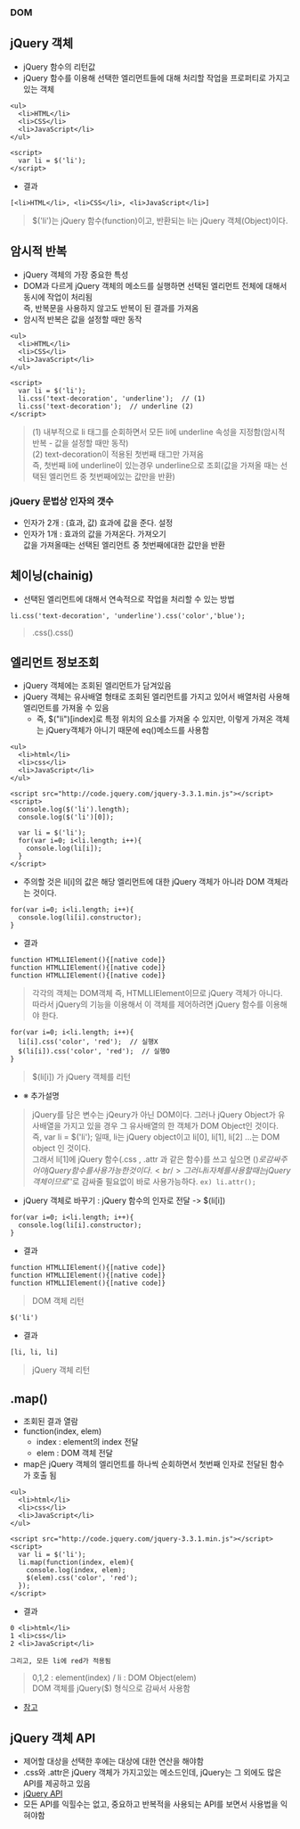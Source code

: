 ### DOM
## jQuery 객체
- jQuery 함수의 리턴값
- jQuery 함수를 이용해 선택한 엘리먼트들에 대해 처리할 작업을 프로퍼티로 가지고 있는 객체
```
<ul>
  <li>HTML</li>
  <li>CSS</li>
  <li>JavaScript</li>
</ul>

<script>
  var li = $('li');
</script>
```
- 결과
```
[<li>HTML</li>, <li>CSS</li>, <li>JavaScript</li>]
```
> $('li')는 jQuery 함수(function)이고, 반환되는 li는 jQuery 객체(Object)이다.


## 암시적 반복
- jQuery 객체의 가장 중요한 특성
- DOM과 다르게 jQuery 객체의 메소드를 실행하면 선택된 엘리먼트 전체에 대해서 동시에 작업이 처리됨<br/>즉, 반복문을 사용하지 않고도 반복이 된 결과를 가져옴
- 암시적 반복은 값을 설정할 때만 동작
```
<ul>
  <li>HTML</li>
  <li>CSS</li>
  <li>JavaScript</li>
</ul>

<script>
  var li = $('li');
  li.css('text-decoration', 'underline');  // (1)
  li.css('text-decoration');  // underline (2)
</script>
```
> (1) 내부적으로 li 태그를 순회하면서 모든 li에 underline 속성을 지정함(암시적 반복 - 값을 설정할 때만 동작)<br/>(2) text-decoration이 적용된 첫번째 태그만 가져옴<br/>  즉, 첫번째 li에 underline이 있는경우 underline으로 조회(값을 가져올 때는 선택된 엘리먼트 중 첫번째에있는 값만을 반환)

### jQuery 문법상 인자의 갯수
- 인자가 2개 : (효과, 값) 효과에 값을 준다. 설정
- 인자가 1개 : 효과의 값을 가져온다. 가져오기<br/>값을 가져올때는 선택된 엘리먼트 중 첫번째에대한 값만을 반환


## 체이닝(chainig)
- 선택된 엘리먼트에 대해서 연속적으로 작업을 처리할 수 있는 방법
```
li.css('text-decoration', 'underline').css('color','blue');
```
> .css().css()


## 엘리먼트 정보조회
- jQuery 객체에는 조회된 엘리먼트가 담겨있음
- jQuery 객체는 유사배열 형태로 조회된 엘리먼트를 가지고 있어서 배열처럼 사용해 엘리먼트를 가져올 수 있음
  - 즉, $("li")[index]로 특정 위치의 요소를 가져올 수 있지만, 이렇게 가져온 객체는 jQuery객체가 아니기 때문에 eq()메소드를 사용함
```
<ul>
  <li>html</li>
  <li>css</li>
  <li>JavaScript</li>
</ul>

<script src="http://code.jquery.com/jquery-3.3.1.min.js"></script>
<script>
  console.log($('li').length);
  console.log($('li')[0]);
  
  var li = $('li');
  for(var i=0; i<li.length; i++){
    console.log(li[i]);
  }
</script>
```
- 주의할 것은 li[i]의 값은 해당 엘리먼트에 대한 jQuery 객체가 아니라 DOM 객체라는 것이다.
```
for(var i=0; i<li.length; i++){
  console.log(li[i].constructor);
}
```
- 결과
```
function HTMLLIElement(){[native code]}
function HTMLLIElement(){[native code]}
function HTMLLIElement(){[native code]}
```
> 각각의 객체는 DOM객체 즉, HTMLLIElement이므로 jQuery 객체가 아니다.<br/>따라서 jQuery의 기능을 이용해서 이 객체를 제어하려면 jQuery 함수를 이용해야 한다.
```
for(var i=0; i<li.length; i++){
  li[i].css('color', 'red');  // 실행X
  $(li[i]).css('color', 'red');  // 실행O
}
```
> $(li[i]) 가 jQuery 객체를 리턴

- ※ 추가설명
> jQuery를 담은 변수는 jQeury가 아닌 DOM이다. 그러나 jQuery Object가 유사배열을 가지고 있을 경우 그 유사배열의 한 객체가 DOM Object인 것이다.<br/>즉, var li = $('li'); 일때, li는 jQuery object이고 li[0], li[1], li[2] ...는 DOM object 인 것이다.<br/>그래서 li[1]에 jQuery 함수(.css , .attr 과 같은 함수)를 쓰고 싶으면 $()로 감싸주어야 jQuery 함수를 사용가능한 것이다.<br/>그러나 li자체를 사용할때는 jQuery객체이므로 '$'로 감싸줄 필요없이 바로 사용가능하다. `ex) li.attr();`


- jQuery 객체로 바꾸기 : jQuery 함수의 인자로 전달 -> $(li[i])
```
for(var i=0; i<li.length; i++){
  console.log(li[i].constructor);
}
```
- 결과
```
function HTMLLIElement(){[native code]}
function HTMLLIElement(){[native code]}
function HTMLLIElement(){[native code]}
```
> DOM 객체 리턴
```
$('li')
```
- 결과
```
[li, li, li]
```
> jQuery 객체 리턴


## .map()
- 조회된 결과 열람
- function(index, elem)
  - index : element의 index 전달
  - elem : DOM 객체 전달
- map은 jQuery 객체의 엘리먼트를 하나씩 순회하면서 첫번째 인자로 전달된 함수가 호출 됨
```
<ul>
  <li>html</li>
  <li>css</li>
  <li>JavaScript</li>
</ul>

<script src="http://code.jquery.com/jquery-3.3.1.min.js"></script>
<script>
  var li = $('li');
  li.map(function(index, elem){
    console.log(index, elem);
    $(elem).css('color', 'red');
  });
</script>
```
- 결과
```
0 <li>html</li>
1 <li>css</li>
2 <li>JavaScript</li>

그리고, 모든 li에 red가 적용됨
```
> 0,1,2 : element(index) \/ li : DOM Object(elem)<br/>DOM 객체를 jQuery($) 형식으로 감싸서 사용함

- [참고](https://api.jquery.com/map/)


## jQuery 객체 API
- 제어할 대상을 선택한 후에는 대상에 대한 연산을 해야함
- .css와 .attr은 jQuery 객체가 가지고있는 메소드인데, jQuery는 그 외에도 많은 API를 제공하고 있음
- [jQuery API](https://api.jquery.com/)
- 모든 API를 익힐수는 없고, 중요하고 반복적을 사용되는 API를 보면서 사용법을 익혀야함
